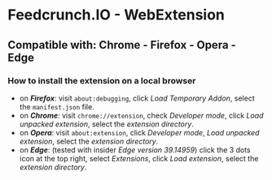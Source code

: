 # Feedcrunch.IO - WebExtension
## Compatible with: Chrome - Firefox - Opera - Edge

### How to install the extension on a local browser

- on ***Firefox***: visit `about:debugging`, click *Load Temporary Addon*, select the `manifest.json` file.
- on ***Chrome***: visit `chrome://extension`, check *Developer mode*, click *Load unpacked extension*, select the *extension directory*.
- on ***Opera***: visit `about:extension`, click *Developer mode*, *Load unpacked extension*, select the *extension directory*.
- on ***Edge***: (tested with insider *Edge version 39.14959*) click the 3 dots icon at the top right, select *Extensions*, click *Load extension*, select the *extension directory*.

